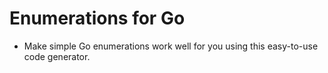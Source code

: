 # Enumerations for Go

* Make simple Go enumerations work well for you using this easy-to-use code generator.

